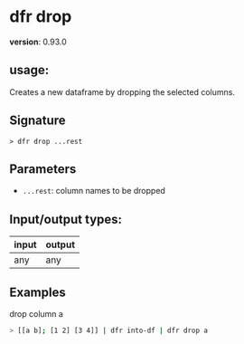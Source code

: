 # dfr drop

**version**: 0.93.0

## **usage**:

Creates a new dataframe by dropping the selected columns.

## Signature

`> dfr drop ...rest`

## Parameters

- `...rest`: column names to be dropped

## Input/output types:

| input | output |
| ----- | ------ |
| any   | any    |

## Examples

drop column a

```bash
> [[a b]; [1 2] [3 4]] | dfr into-df | dfr drop a
```
